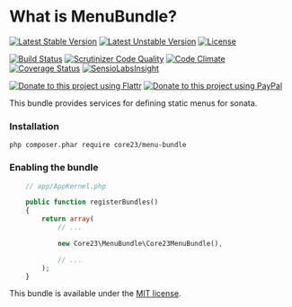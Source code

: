 What is MenuBundle?
=============================
[![Latest Stable Version](https://poser.pugx.org/core23/menu-bundle/v/stable)](https://packagist.org/packages/core23/menu-bundle)
[![Latest Unstable Version](https://poser.pugx.org/core23/menu-bundle/v/unstable)](https://packagist.org/packages/core23/menu-bundle)
[![License](https://poser.pugx.org/core23/menu-bundle/license)](https://packagist.org/packages/core23/menu-bundle)

[![Build Status](https://travis-ci.org/core23/MenuBundle.svg)](https://travis-ci.org/core23/MenuBundle)
[![Scrutinizer Code Quality](https://scrutinizer-ci.com/g/core23/MenuBundle/badges/quality-score.png?b=master)](https://scrutinizer-ci.com/g/core23/MenuBundle)
[![Code Climate](https://codeclimate.com/github/core23/MenuBundle/badges/gpa.svg)](https://codeclimate.com/github/core23/MenuBundle)
[![Coverage Status](https://coveralls.io/repos/core23/MenuBundle/badge.svg)](https://coveralls.io/r/core23/MenuBundle)
[![SensioLabsInsight](https://insight.sensiolabs.com/projects/XXX/mini.png)](https://insight.sensiolabs.com/projects/37449e7c-132b-424c-a9ec-97a5e99a0bf0)

[![Donate to this project using Flattr](https://img.shields.io/badge/flattr-donate-yellow.svg)](https://flattr.com/profile/core23)
[![Donate to this project using PayPal](https://img.shields.io/badge/paypal-donate-yellow.svg)](https://paypal.me/gripp)

This bundle provides services for defining static menus for sonata.

### Installation

```
php composer.phar require core23/menu-bundle
```

### Enabling the bundle

```php
    // app/AppKernel.php

    public function registerBundles()
    {
        return array(
            // ...

            new Core23\MenuBundle\Core23MenuBundle(),

            // ...
        );
    }
```

This bundle is available under the [MIT license](LICENSE.md).

